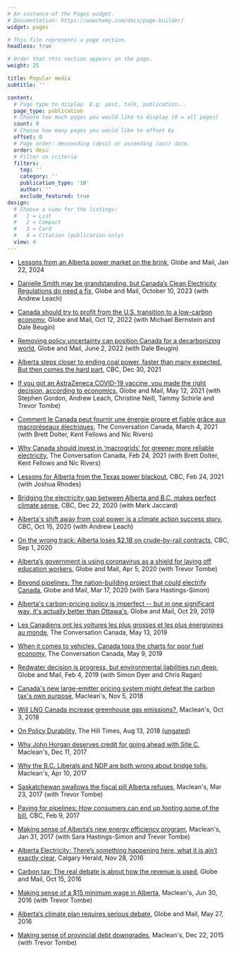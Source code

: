 ```yaml
---
# An instance of the Pages widget.
# Documentation: https://wowchemy.com/docs/page-builder/
widget: pages

# This file represents a page section.
headless: true

# Order that this section appears on the page.
weight: 25

title: Popular media
subtitle: ''

content:
  # Page type to display. E.g. post, talk, publication...
  page_type: publication
  # Choose how much pages you would like to display (0 = all pages)
  count: 0
  # Choose how many pages you would like to offset by
  offset: 0
  # Page order: descending (desc) or ascending (asc) date.
  order: desc
  # Filter on criteria
  filters:
    tag: ''
    category: ''
    publication_type: '10'
    author: ''
    exclude_featured: true
design:
  # Choose a view for the listings:
  #   1 = List
  #   2 = Compact
  #   3 = Card
  #   4 = Citation (publication only)
  view: 4
---
```

- <a href="https://www.theglobeandmail.com/business/commentary/article-lessons-from-an-alberta-power-market-on-the-brink/" target="blank">Lessons from an Alberta power market on the brink</a>, Globe and Mail, Jan 22, 2024

* <a href="https://www.theglobeandmail.com/opinion/article-danielle-smith-may-be-grandstanding-but-canadas-clean-electricity/" target="blank">Danielle Smith may be grandstanding, but Canada’s Clean Electricity Regulations do need a fix</a>, Globe and Mail, October 10, 2023 (with Andrew Leach)

- <a href="https://www.theglobeandmail.com/opinion/article-climate-change-canada-low-carbon-economy/" target="blank">Canada should try to profit from the U.S. transition to a low-carbon economy</a>, Globe and Mail, Oct 12, 2022 (with Michael Bernstein and Dale Beugin)

* <a href="https://www.theglobeandmail.com/opinion/article-removing-policy-uncertainty-can-position-canada-for-a-decarbonizing/" target="blank">Removing policy uncertainty can position Canada for a decarbonizing world</a>, Globe and Mail, June 2, 2022 (with Dale Beugin)

- <a href="https://www.cbc.ca/news/canada/calgary/opinion-alberta-end-coal-power-natural-gas-solar-wind-nuclear-1.6300606" target="blank">Alberta steps closer to ending coal power, faster than many expected. But then comes the hard part</a>, CBC, Dec 30, 2021

* <a href="https://www.theglobeandmail.com/opinion/article-if-you-got-an-astrazeneca-covid-19-vaccine-you-made-the-right-decision/" target="blank">If you got an AstraZeneca COVID-19 vaccine, you made the right decision, according to economics</a>, Globe and Mail, May 12, 2021 (with Stephen Gordon, Andrew Leach, Christine Neill, Tammy Schirle and Trevor Tombe)

- <a href="https://theconversation.com/comment-le-canada-peut-fournir-une-energie-propre-et-fiable-grace-aux-macroreseaux-electriques-156025" target="blank">Comment le Canada peut fournir une énergie propre et fiable grâce aux macroréseaux électriques</a>, The Conversation Canada, March 4, 2021 (with Brett Dolter, Kent Fellows and Nic Rivers)

* <a href="https://theconversation.com/why-canada-should-invest-in-macrogrids-for-greener-more-reliable-electricity-155713" target="blank">Why Canada should invest in ‘macrogrids’ for greener more reliable electricity</a>, The Conversation Canada, Feb 24, 2021 (with Brett Dolter, Kent Fellows and Nic Rivers)

- <a href="https://www.cbc.ca/news/canada/calgary/road-ahead-texas-power-outages-lessons-for-alberta-1.5917052" target="blank">Lessons for Alberta from the Texas power blackout</a>, CBC, Feb 24, 2021 (with Joshua Rhodes)

* <a href="https://www.cbc.ca/news/canada/calgary/road-ahead-alberta-bc-electricity-bridge-interties-1.5848042" target="blank">Bridging the electricity gap between Alberta and B.C. makes perfect climate sense</a>, CBC, Dec 22, 2020 (with Mark Jaccard)

- <a href="https://www.cbc.ca/news/canada/calgary/road-ahead-alberta-coal-power-electricity-decline-1.5761858" target="blank">Alberta's shift away from coal power is a climate action success story</a>, CBC, Oct 15, 2020 (with Andrew Leach)

* <a href="https://www.cbc.ca/news/canada/calgary/alberta-crude-by-rail-1.5706160" target="blank">On the wrong track: Alberta loses $2.1B on crude-by-rail contracts</a>, CBC, Sep 1, 2020

- <a href="https://www.theglobeandmail.com/opinion/article-albertas-government-is-using-coronavirus-as-a-shield-for-laying-off/" target="blank">Alberta’s government is using coronavirus as a shield for laying off education workers</a>, Globe and Mail, Apr 5, 2020 (with Trevor Tombe)

* <a href="https://www.theglobeandmail.com/opinion/article-beyond-pipelines-the-nation-building-project-that-could-electrify/" target="blank">Beyond pipelines: The nation-building project that could electrify Canada</a>, Globe and Mail, Mar 17, 2020 (with Sara Hastings-Simon)

- <a href="https://www.theglobeandmail.com/opinion/article-albertas-carbon-pricing-policy-is-imperfect-but-in-one-significant/" target="blank">Alberta's carbon-pricing policy is imperfect -- but in one significant way, it's actually better than Ottawa's</a>, Globe and Mail, Oct 29, 2019

* <a href="https://theconversation.com/les-canadiens-ont-les-voitures-les-plus-grosses-et-les-plus-energivores-au-monde-116862" target="blank">Les Canadiens ont les voitures les plus grosses et les plus énergivores au monde</a>, The Conversation Canada, May 13, 2019

- <a href="https://theconversation.com/when-it-comes-to-vehicles-canada-tops-the-charts-for-poor-fuel-economy-115213" target="blank">When it comes to vehicles, Canada tops the charts for poor fuel economy</a>, The Conversation Canada, May 9, 2019

* <a href="https://www.theglobeandmail.com/opinion/article-redwater-decision-is-progress-but-environmental-liabilities-run-deep/" target="blank">Redwater decision is progress, but environmental liabilities run deep</a>, Globe and Mail, Feb 4, 2019 (with Simon Dyer and Chris Ragan)

- <a href="https://www.macleans.ca/opinion/canadas-new-large-emitter-pricing-system-defeats-the-carbon-taxs-own-purpose/" target="blank">Canada's new large-emitter pricing system might defeat the carbon tax's own purpose</a>, Maclean's, Nov 5, 2018

* <a href="https://www.macleans.ca/opinion/will-lng-canada-increase-greenhouse-gas-emissions-its-complicated/" target="blank">Will LNG Canada increase greenhouse gas emissions?</a>, Maclean's, Oct 3, 2018

- <a href="https://www.hilltimes.com/2018/08/13/on-policy-durability/153455" target="blank">On Policy Durability</a>, The Hill Times, Aug 13, 2018 <a href="https://www.dropbox.com/s/jp6n09pauy875mv/On%20policy%20durability%20-%20shaffer.docx?dl=0" target="blank">(ungated)</a>

* <a href="https://www.macleans.ca/news/canada/why-john-horgan-deserves-credit-for-going-ahead-with-site-c/" target="blank">Why John Horgan deserves credit for going ahead with Site C</a>, Maclean's, Dec 11, 2017

- <a href="https://www.macleans.ca/news/canada/to-toll-or-not-to-toll-is-that-the-election-question/" target="blank">Why the B.C. Liberals and NDP are both wrong about bridge tolls</a>, Maclean's, Apr 10, 2017

* <a href="https://www.macleans.ca/economy/economicanalysis/saskatchewan-swallows-the-fiscal-pill-alberta-refuses/" target="blank">Saskatchewan swallows the fiscal pill Alberta refuses</a>, Maclean's, Mar 23, 2017 (with Trevor Tombe)

- <a href="http://www.cbc.ca/news/canada/calgary/paying-for-pipelines-how-consumers-can-end-up-footing-some-of-the-bill-1.3972752" target="blank">Paying for pipelines: How consumers can end up footing some of the bill</a>, CBC, Feb 9, 2017

* <a href="https://www.macleans.ca/economy/economicanalysis/making-sense-of-albertas-new-energy-efficiency-program/" target="blank">Making sense of Alberta’s new energy efficiency program</a>, Maclean's, Jan 31, 2017 (with Sara Hastings-Simon and Trevor Tombe)

- <a href="https://calgaryherald.com/news/politics/shaffer-electricity-theres-something-happening-here-what-it-is-aint-exactly-clear" target="blank">Alberta Electricity: There’s something happening here, what it is ain’t exactly clear</a>, Calgary Herald, Nov 28, 2016

* <a href="https://www.theglobeandmail.com/opinion/carbon-tax-the-real-debate-is-how-the-revenue-is-used/article32378116/" target="blank">Carbon tax: The real debate is about how the revenue is used</a>, Globe and Mail, Oct 15, 2016

- <a href="https://www.macleans.ca/economy/economicanalysis/making-sense-of-a-15-minimum-wage-in-alberta/" target="blank">Making sense of a $15 minimum wage in Alberta</a>, Maclean's, Jun 30, 2016 (with Trevor Tombe)

* <a href="https://www.theglobeandmail.com/opinion/albertas-climate-plan-requires-serious-debate/article30195573/" target="blank">Alberta’s climate plan requires serious debate</a>, Globe and Mail, May 27, 2016

- <a href="https://www.macleans.ca/economy/economicanalysis/making-sense-of-provincial-debt-downgrades/" target="blank">Making sense of provincial debt downgrades</a>, Maclean's, Dec 22, 2015 (with Trevor Tombe)

